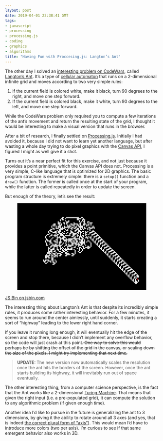```yaml
---
layout: post
date: 2019-04-01 22:38:41 GMT
tags:
- javascript
- processing
- processing.js
- coding
- graphics
- algorithms
title: "Having Fun with Proccesing.js: Langton’s Ant"
---
```

<p>The other day I solved an <a href="https://www.codewars.com/kata/langtons-ant/">interesting problem on CodeWars</a>, called <a href="https://en.wikipedia.org/wiki/Langton%27s_ant">Langton’s Ant</a>. It’s a type of <a href="https://en.wikipedia.org/wiki/Cellular_automaton?">cellular automaton</a> that runs on a 2-dimensional infinite grid and moves according to two very simple rules:</p><ol><li>If the current field is colored white, make it black, turn 90 degrees to the right, and move one step forward.</li>
<li>If the current field is colored black, make it white, turn 90 degrees to the left, and move one step forward.</li>
</ol><p>While the CodeWars problem only required you to compute a few iterations of the ant’s movement and return the resulting state of the grid, I thought it would be interesting to make a visual version that runs in the browser.</p><!-- more --><p>After a bit of research, I finally settled on <a href="http://processingjs.org/">Processing.js</a>. Initially I had avoided it, because I did not want to learn yet another language, but after wasting a whole day trying to do pixel graphics with the <a href="https://developer.mozilla.org/en-US/docs/Web/API/Canvas_API">Canvas API</a>, I figured I might as well give it a shot.</p><p>Turns out it’s a near perfect fit for this exercise, and not just because it provides a point primitive, which the Canvas API does not. Processing is a very simple, C-like language that is optimized for 2D graphics. The basic program structure is extremely simple: there is a <code>setup()</code> function and a <code>draw()</code> function. The former is called once at the start of your program, while the latter is called repeatedly in order to update the screen.</p><p>But enough of the theory, let’s see the result:</p><figure data-orig-width="976" data-orig-height="656" class="tmblr-full"><img src="images/posts/e83b89be8db05cdb812a5e297dcab06a8a759332388acd534265579e8952e2aa.png" alt="image" data-orig-width="976" data-orig-height="656"></figure><p><a href="https://jsbin.com/hifaqum/edit?js,output">JS Bin on jsbin.com</a></p><p>The interesting thing about Langton’s Ant is that despite its incredibly simple rules, it produces some rather interesting behavior. For a few minutes, it seems to run around the center aimlessly, until suddenly, it starts creating a sort of “highway” leading to the lower right hand corner.</p><p>If you leave it running long enough, it will eventually hit the edge of the screen and stop there, because I didn’t implement any overflow behavior, so the code will just crash at this point.<strike> One way to solve this would perhaps be by shifting the offset of the grid in the canvas, or scaling down the size of the pixels. I might try implementing that next time.</strike></p><blockquote><p><b>UPDATE: </b>The new version now automatically scales the resolution once the ant hits the borders of the screen. However, once the ant starts building its highway, it will inevitably run out of space eventually.&nbsp;<br></p></blockquote><p>The other interesting thing, from a computer science perspective, is the fact that the Ant works like a 2-dimensional <a href="https://en.wikipedia.org/wiki/Turing_machine">Turing Machine</a>. That means that given the right input (i.e. a pre-populated grid), it can compute the solution to any algorithmic problem (if given enough time).</p><p>Another idea I’d like to pursue in the future is generalizing the ant to 3 dimensions, by giving it the ability to rotate around all 3 axes (and yes, that is indeed <a href="https://www.quora.com/What-is-the-plural-form-of-axis-1">the correct plural form of “axis”</a>). This would mean I’d have to introduce more colors (two per axis). I’m curious to see if that same emergent behavior also works in 3D.</p>